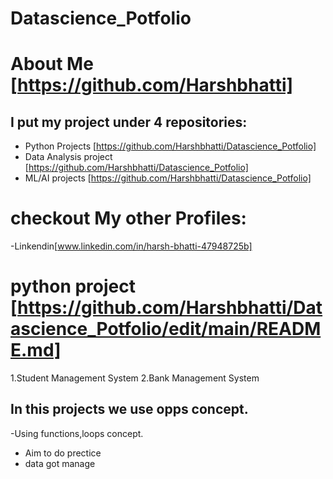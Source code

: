 # Datascience_Potfolio
# About Me [https://github.com/Harshbhatti]
## I put my project under 4 repositories:
- Python Projects [https://github.com/Harshbhatti/Datascience_Potfolio]
- Data Analysis project [https://github.com/Harshbhatti/Datascience_Potfolio]
- ML/AI projects [https://github.com/Harshbhatti/Datascience_Potfolio]

# checkout My other Profiles:
-Linkendin[www.linkedin.com/in/harsh-bhatti-47948725b]

# python project [https://github.com/Harshbhatti/Datascience_Potfolio/edit/main/README.md]
1.Student Management System
2.Bank Management System

## In this projects we use opps concept.
-Using functions,loops concept.
- Aim to do prectice
- data got manage
